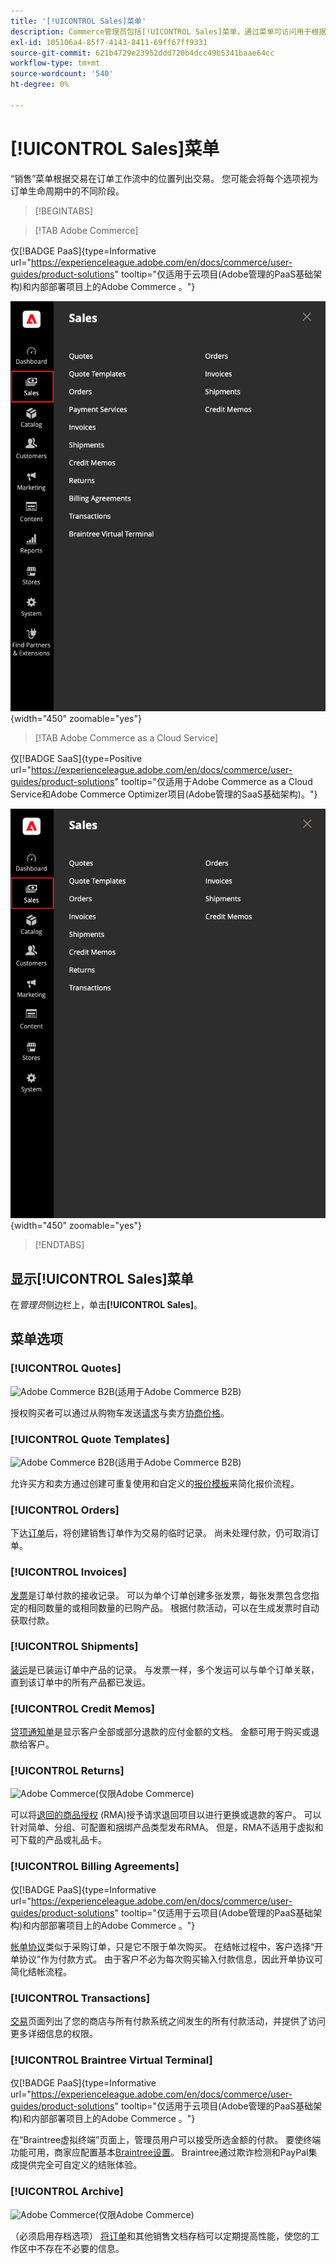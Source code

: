 ```yaml
---
title: '[!UICONTROL Sales]菜单'
description: Commerce管理员包括[!UICONTROL Sales]菜单，通过菜单可访问用于根据订单在工作流中的位置处理订单的工具。
exl-id: 105106a4-85f7-4143-8411-69ff67ff9331
source-git-commit: 621b4729e23952ddd720b4dcc49b5341baae64cc
workflow-type: tm+mt
source-wordcount: '540'
ht-degree: 0%

---
```


# [!UICONTROL Sales]菜单

“销售”菜单根据交易在订单工作流中的位置列出交易。 您可能会将每个选项视为订单生命周期中的不同阶段。

>[!BEGINTABS]

>[!TAB Adobe Commerce]

仅[!BADGE PaaS]{type=Informative url="https://experienceleague.adobe.com/en/docs/commerce/user-guides/product-solutions" tooltip="仅适用于云项目(Adobe管理的PaaS基础架构)和内部部署项目上的Adobe Commerce 。"}

![销售菜单](./assets/admin-menu-sales.png){width="450" zoomable="yes"}

>[!TAB Adobe Commerce as a Cloud Service]

仅[!BADGE SaaS]{type=Positive url="https://experienceleague.adobe.com/en/docs/commerce/user-guides/product-solutions" tooltip="仅适用于Adobe Commerce as a Cloud Service和Adobe Commerce Optimizer项目(Adobe管理的SaaS基础架构)。"}

![销售菜单](./assets/admin-menu-sales-accs.png){width="450" zoomable="yes"}

>[!ENDTABS]

## 显示[!UICONTROL Sales]菜单

在&#x200B;_管理员_&#x200B;侧边栏上，单击&#x200B;**[!UICONTROL Sales]**。

## 菜单选项

### [!UICONTROL Quotes]

![Adobe Commerce B2B](../assets/b2b.svg)(适用于Adobe Commerce B2B)

授权购买者可以通过从购物车发送[请求](../b2b/quote-request.md)与卖方[协商价格](../b2b/quotes.md)。

### [!UICONTROL Quote Templates]

![Adobe Commerce B2B](../assets/b2b.svg)(适用于Adobe Commerce B2B)

允许买方和卖方通过创建可重复使用和自定义的[报价模板](../b2b/quote-templates-overview.md)来简化报价流程。

### [!UICONTROL Orders]

下达[订单](orders.md)后，将创建销售订单作为交易的临时记录。 尚未处理付款，仍可取消订单。

### [!UICONTROL Invoices]

[发票](invoices.md)是订单付款的接收记录。 可以为单个订单创建多张发票，每张发票包含您指定的相同数量的或相同数量的已购产品。 根据付款活动，可以在生成发票时自动获取付款。

### [!UICONTROL Shipments]

[装运](shipments.md)是已装运订单中产品的记录。 与发票一样，多个发运可以与单个订单关联，直到该订单中的所有产品都已发运。

### [!UICONTROL Credit Memos]

[贷项通知单](credit-memos.md)是显示客户全部或部分退款的应付金额的文档。 金额可用于购买或退款给客户。

### [!UICONTROL Returns]

![Adobe Commerce](../assets/adobe-logo.svg)(仅限Adobe Commerce)

可以将[退回的商品授权](returns.md) (RMA)授予请求退回项目以进行更换或退款的客户。 可以针对简单、分组、可配置和捆绑产品类型发布RMA。 但是，RMA不适用于虚拟和可下载的产品或礼品卡。

### [!UICONTROL Billing Agreements]

仅[!BADGE PaaS]{type=Informative url="https://experienceleague.adobe.com/en/docs/commerce/user-guides/product-solutions" tooltip="仅适用于云项目(Adobe管理的PaaS基础架构)和内部部署项目上的Adobe Commerce 。"}

[帐单协议](paypal-billing-agreements.md)类似于采购订单，只是它不限于单次购买。 在结帐过程中，客户选择“开单协议”作为付款方式。 由于客户不必为每次购买输入付款信息，因此开单协议可简化结帐流程。

### [!UICONTROL Transactions]

[交易](transactions.md)页面列出了您的商店与所有付款系统之间发生的所有付款活动，并提供了访问更多详细信息的权限。

### [!UICONTROL Braintree Virtual Terminal]

仅[!BADGE PaaS]{type=Informative url="https://experienceleague.adobe.com/en/docs/commerce/user-guides/product-solutions" tooltip="仅适用于云项目(Adobe管理的PaaS基础架构)和内部部署项目上的Adobe Commerce 。"}

在“Braintree虚拟终端”页面上，管理员用户可以接受所选金额的付款。 要使终端功能可用，商家应配置基本[Braintree设置](braintree.md)。 Braintree通过欺诈检测和PayPal集成提供完全可自定义的结账体验。

### [!UICONTROL Archive]

![Adobe Commerce](../assets/adobe-logo.svg)(仅限Adobe Commerce)

（必须启用存档选项） [将订单](order-archive.md)和其他销售文档存档可以定期提高性能，使您的工作区中不存在不必要的信息。
